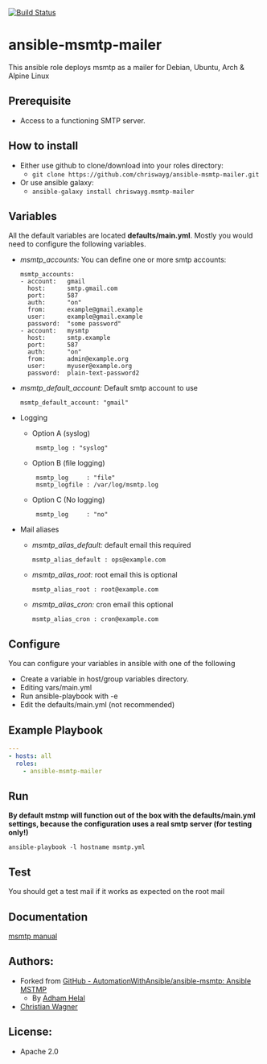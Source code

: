 [![Build Status](https://travis-ci.org/chriswayg/ansible-msmtp-mailer.svg?branch=master)](https://travis-ci.org/chriswayg/ansible-msmtp-mailer)

# ansible-msmtp-mailer

This ansible role deploys msmtp as a mailer for Debian, Ubuntu, Arch & Alpine Linux

## Prerequisite
* Access to a functioning SMTP server.

## How to install
* Either use github to clone/download into your roles directory:
  - `git clone https://github.com/chriswayg/ansible-msmtp-mailer.git`
* Or use ansible galaxy:
  - `ansible-galaxy install chriswayg.msmtp-mailer`

## Variables
  All the default variables are located **defaults/main.yml**. Mostly you would need to configure the following variables.
  - *msmtp_accounts:* You can define one or more smtp accounts:

      ```
      msmtp_accounts:
      - account:   gmail
        host:      smtp.gmail.com
        port:      587
        auth:      "on"
        from:      example@gmail.example
        user:      example@gmail.example
        password:  "some password"
      - account:   mysmtp
        host:      smtp.example
        port:      587
        auth:      "on"
        from:      admin@example.org
        user:      myuser@example.org
        password:  plain-text-password2
      ```
  - *msmtp_default_account:* Default smtp account to use

    ```msmtp_default_account: "gmail"```

  - Logging
     - Option A (syslog)
       ```
        msmtp_log : "syslog"
       ```

     - Option B (file logging)
       ```
        msmtp_log     : "file"
        msmtp_logfile : /var/log/msmtp.log
       ```

     - Option C (No logging)
       ```
        msmtp_log     : "no"
       ```

  - Mail aliases
     - *msmtp_alias_default:* default email this required

         `msmtp_alias_default : ops@example.com`

     - *msmtp_alias_root:* root email this is optional

         `msmtp_alias_root : root@example.com`

     - *msmtp_alias_cron:* cron email this optional

         `msmtp_alias_cron : cron@example.com`

## Configure
You can configure your variables in ansible with one of the following

 * Create a variable in host/group variables directory.
 * Editing vars/main.yml
 * Run ansible-playbook with -e
 * Edit the defaults/main.yml (not recommended)

## Example Playbook
```yaml
---
- hosts: all
  roles:
    - ansible-msmtp-mailer
```

## Run
**By default mstmp will function out of the box with the defaults/main.yml settings, because the configuration uses a real smtp server (for testing only!)**

  ```ansible-playbook -l hostname msmtp.yml```

## Test
  You should get a test mail if it works as expected on the root mail

## Documentation
[msmtp manual](http://msmtp.sourceforge.net/doc/msmtp.html)

## Authors:
- Forked from [GitHub - AutomationWithAnsible/ansible-msmtp: Ansible MSTMP](https://github.com/AutomationWithAnsible/ansible-msmtp)
  - By [Adham Helal](https://github.com/ahelal)
- [Christian Wagner](https://github.com/chriswayg)

## License:
- Apache 2.0
